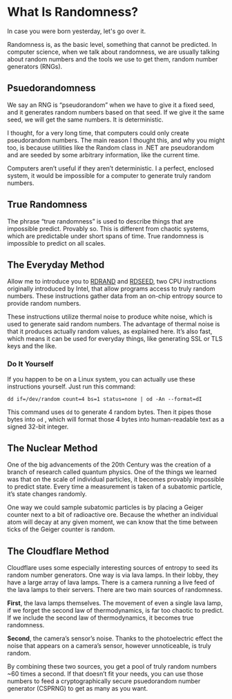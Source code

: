 # What Is Randomness?

In case you were born yesterday, let's go over it.

Randomness is, as the basic level, something that cannot be predicted. In computer science, when we talk about randomness, we are usually talking about random numbers and the tools we use to get them, random number generators (RNGs).

## Psuedorandomness

We say an RNG is “pseudorandom” when we have to give it a fixed seed, and it generates random numbers based on that seed. If we give it the same seed, we will get the same numbers. It is deterministic.

I thought, for a very long time, that computers could only create pseudorandom numbers. The main reason I thought this, and why you might too, is because utilities like the Random class in .NET are pseudorandom and are seeded by some arbitrary information, like the current time.

Computers aren’t useful if they aren’t deterministic. I a perfect, enclosed system, it would be impossible for a computer to generate truly random numbers.

## True Randomness

The phrase “true randomness” is used to describe things that are impossible predict. Provably so. This is different from chaotic systems, which are predictable under short spans of time. True randomness is impossible to predict on all scales.

## The Everyday Method

Allow me to introduce you to [RDRAND](https://en.wikipedia.org/wiki/RDRAND) and [RDSEED](https://en.wikipedia.org/wiki/RDRAND#RDSEED), two CPU instructions originally introduced by Intel, that allow programs access to truly random numbers. These instructions gather data from an on-chip entropy source to provide random numbers.

These instructions utilize thermal noise to produce white noise, which is used to generate said random numbers. The advantage of thermal noise is that it produces actually random values, as explained here. It’s also fast, which means it can be used for everyday things, like generating SSL or TLS keys and the like.

### Do It Yourself

If you happen to be on a Linux system, you can actually use these instructions yourself. Just run this command:

`dd if=/dev/random count=4 bs=1 status=none | od -An --format=dI`

This command uses `dd` to generate 4 random bytes. Then it pipes those bytes into `od` , which will format those 4 bytes into human-readable text as a signed 32-bit integer.

## The Nuclear Method

One of the big advancements of the 20th Century was the creation of a branch of research called quantum physics. One of the things we learned was that on the scale of individual particles, it becomes provably impossible to predict state. Every time a measurement is taken of a subatomic particle, it’s state changes randomly.

One way we could sample subatomic particles is by placing a Geiger counter next to a bit of radioactive ore. Because the whether an individual atom will decay at any given moment, we can know that the time between ticks of the Geiger counter is random.

## The Cloudflare Method

Cloudflare uses some especially interesting sources of entropy to seed its random number generators. One way is via lava lamps. In their lobby, they have a large array of lava lamps. There is a camera running a live feed of the lava lamps to their servers. There are two main sources of randomness.

**First**, the lava lamps themselves. The movement of even a single lava lamp, if we forget the second law of thermodynamics, is far too chaotic to predict. If we include the second law of thermodynamics, it becomes true randomness.

**Second**, the camera’s sensor’s noise. Thanks to the photoelectric effect the noise that appears on a camera’s sensor, however unnoticeable, is truly random.

By combining these two sources, you get a pool of truly random numbers ~60 times a second. If that doesn’t fit your needs, you can use those numbers to feed a cryptographically secure psuedorandom number generator (CSPRNG) to get as many as you want.
